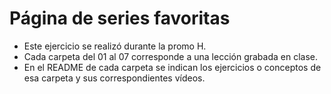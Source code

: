 # Página de series favoritas

- Este ejercicio se realizó durante la promo H.
- Cada carpeta del 01 al 07 corresponde a una lección grabada en clase.
- En el README de cada carpeta se indican los ejercicios o conceptos de esa carpeta y sus correspondientes vídeos.
